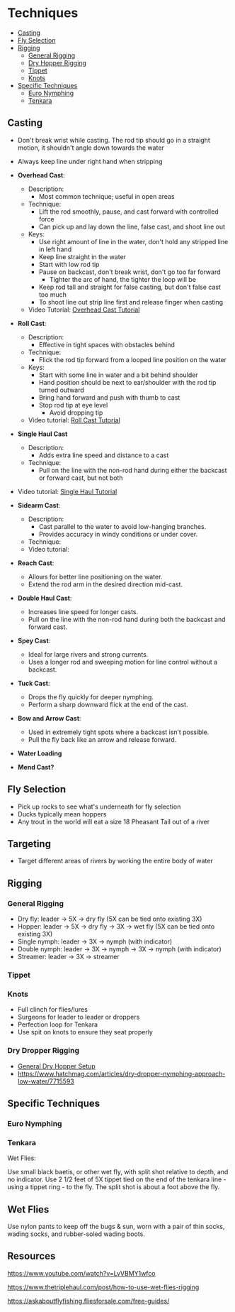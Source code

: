 # Techniques

- [Casting](#casting)
- [Fly Selection](#fly-selection)
- [Rigging](#rigging)
  - [General Rigging](#general-rigging)
  - [Dry Hopper Rigging](#dry-dropper-rigging)
  - [Tippet](#tippet)
  - [Knots](#knots)
- [Specific Techniques](#specific-techniques)
  - [Euro Nymphing](#euro-nymphing)
  - [Tenkara](#tenkara)

## Casting

- Don't break wrist while casting. The rod tip should go in a straight motion, it shouldn't angle down towards the water
- Always keep line under right hand when stripping

- **Overhead Cast**:
  - Description:
    - Most common technique; useful in open areas
  - Technique:
    - Lift the rod smoothly, pause, and cast forward with controlled force
    - Can pick up and lay down the line, false cast, and shoot line out
  - Keys:
    - Use right amount of line in the water, don't hold any stripped line in left hand
    - Keep line straight in the water
    - Start with low rod tip
    - Pause on backcast, don't break wrist, don't go too far forward
      - Tighter the arc of hand, the tighter the loop will be
    - Keep rod tall and straight for false casting, but don't false cast too much
    - To shoot line out strip line first and release finger when casting
  - Video Tutorial: [Overhead Cast Tutorial](https://www.youtube.com/watch?v=ey2DSp3_s6E)

- **Roll Cast**:
  - Description:
    - Effective in tight spaces with obstacles behind
  - Technique:
    - Flick the rod tip forward from a looped line position on the water
  - Keys:
    - Start with some line in water and a bit behind shoulder
    - Hand position should be next to ear/shoulder with the rod tip turned outward
    - Bring hand forward and push with thumb to cast
    - Stop rod tip at eye level
      - Avoid dropping tip
  - Video tutorial: [Roll Cast Tutorial](https://www.youtube.com/watch?v=vHMfCJINGJM)

- **Single Haul Cast**
  - Description:
    - Adds extra line speed and distance to a cast
  - Technique:
    - Pull on the line with the non-rod hand during either the backcast or forward cast, but not both
 - Video tutorial: [Single Haul Tutorial](https://www.youtube.com/watch?v=_kGarvsfn5c)

- **Sidearm Cast**:
  - Description:
    - Cast parallel to the water to avoid low-hanging branches.
    - Provides accuracy in windy conditions or under cover.
  - Technique:
  - Video tutorial: 

- **Reach Cast**:
  - Allows for better line positioning on the water.
  - Extend the rod arm in the desired direction mid-cast.



- **Double Haul Cast**:
  - Increases line speed for longer casts.
  - Pull on the line with the non-rod hand during both the backcast and forward cast.

- **Spey Cast**:
  - Ideal for large rivers and strong currents.
  - Uses a longer rod and sweeping motion for line control without a backcast.

- **Tuck Cast**:
  - Drops the fly quickly for deeper nymphing.
  - Perform a sharp downward flick at the end of the cast.

- **Bow and Arrow Cast**:
  - Used in extremely tight spots where a backcast isn’t possible.
  - Pull the fly back like an arrow and release forward.

- **Water Loading**

- **Mend Cast?**

## Fly Selection

- Pick up rocks to see what's underneath for fly selection
- Ducks typically mean hoppers
- Any trout in the world will eat a size 18 Pheasant Tail out of a river

## Targeting

- Target different areas of rivers by working the entire body of water

## Rigging

### General Rigging

- Dry fly: leader -> 5X -> dry fly (5X can be tied onto existing 3X)
- Hopper: leader -> 5X -> dry fly -> 3X -> wet fly (5X can be tied onto existing 3X)
- Single nymph: leader -> 3X -> nymph (with indicator)
- Double nymph: leader -> 3X -> nymph -> 3X -> nymph (with indicator)
- Streamer: leader -> 3X -> streamer

### Tippet

### Knots

- Full clinch for flies/lures
- Surgeons for leader to leader or droppers
- Perfection loop for Tenkara
- Use spit on knots to ensure they seat properly

### Dry Dropper Rigging

- [General Dry Hopper Setup](/img)
- <https://www.hatchmag.com/articles/dry-dropper-nymphing-approach-low-water/7715593>

## Specific Techniques

### Euro Nymphing

### Tenkara

Wet Flies:

Use small black baetis, or other wet fly, with split shot relative to depth, and no indicator. Use 2 1/2 feet of 5X tippet tied on the end of the tenkara line - using a tippet ring - to the fly. The split shot is about a foot above the fly.

## Wet Flies

Use nylon pants to keep off the bugs & sun, worn with a pair of thin socks, wading socks, and rubber-soled wading boots.

## Resources

https://www.youtube.com/watch?v=LvVBMY1wfco

https://www.thetriplehaul.com/post/how-to-use-wet-flies-rigging

https://askaboutflyfishing.fliesforsale.com/free-guides/
